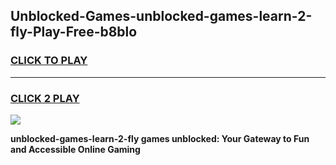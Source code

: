 
## Unblocked-Games-unblocked-games-learn-2-fly-Play-Free-b8blo
<h3>
<a href="https://premium76.site?title=unblocked-games-learn-2-fly&ref=23A">CLICK TO PLAY</a></h3>
<hr>

<h3>
<a href="https://premium76.site?title=unblocked-games-learn-2-fly&ref=23A">CLICK 2 PLAY</a>
  
</h3>

<a href="https://premium76.site?title=unblocked-games-learn-2-fly&ref=23A"><img src="https://clearcache.store/games.png"></a>


**unblocked-games-learn-2-fly games unblocked: Your Gateway to Fun and Accessible Online Gaming**
